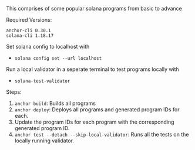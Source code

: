 This comprises of some popular solana programs from basic to advance

Required Versions:
```
anchor-cli 0.30.1
solana-cli 1.18.17
```

Set solana config to localhost with
- ``` solana config set --url localhost ```

Run a local validator in a seperate terminal to test programs locally with
- ``` solana-test-validator ```

Steps:
1) `anchor build`: Builds all programs
2) `anchor deploy`: Deploys all programs and generated program IDs for each.
3) Update the program IDs for each program with the corresponding generated program ID.
4) `anchor test --detach --skip-local-validator`: Runs all the tests on the locally running validator.